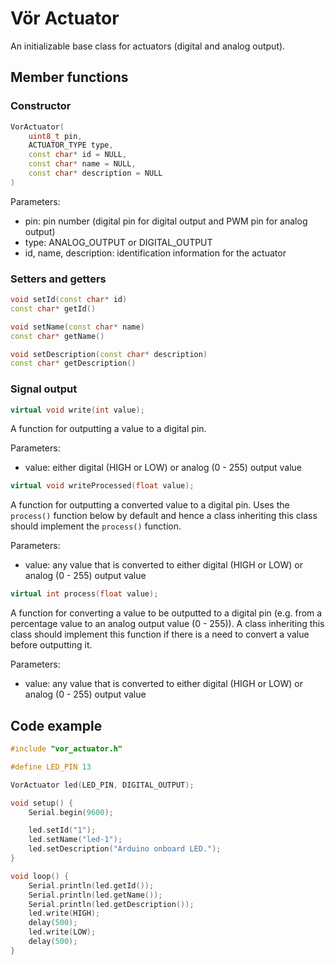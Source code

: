 # Vör Actuator

An initializable base class for actuators (digital and analog output).

## Member functions

### Constructor

```cpp
VorActuator(
    uint8_t pin,
    ACTUATOR_TYPE type,
    const char* id = NULL,
    const char* name = NULL,
    const char* description = NULL
)
```

Parameters:
- pin: pin number (digital pin for digital output and PWM pin for analog output)
- type: ANALOG_OUTPUT or DIGITAL_OUTPUT
- id, name, description: identification information for the actuator

### Setters and getters

```cpp
void setId(const char* id)
const char* getId()
```

```cpp
void setName(const char* name)
const char* getName()
```

```cpp
void setDescription(const char* description)
const char* getDescription()
```

### Signal output

```cpp
virtual void write(int value);
```

A function for outputting a value to a digital pin.

Parameters:
- value: either digital (HIGH or LOW) or analog (0 - 255) output value

```cpp
virtual void writeProcessed(float value);
```

A function for outputting a converted value to a digital pin. Uses the ```process()``` function below by default and hence a class inheriting this class should implement the ```process()``` function.

Parameters:
- value: any value that is converted to either digital (HIGH or LOW) or analog (0 - 255) output value

```cpp
virtual int process(float value);
```

A function for converting a value to be outputted to a digital pin (e.g. from a percentage value to an analog output value (0 - 255)). A class inheriting this class should implement this function if there is a need to convert a value before outputting it.

Parameters:
- value: any value that is converted to either digital (HIGH or LOW) or analog (0 - 255) output value

## Code example

```cpp
#include "vor_actuator.h"

#define LED_PIN 13

VorActuator led(LED_PIN, DIGITAL_OUTPUT);

void setup() {
    Serial.begin(9600);

    led.setId("1");
    led.setName("led-1");
    led.setDescription("Arduino onboard LED.");
}

void loop() {
    Serial.println(led.getId());
    Serial.println(led.getName());
    Serial.println(led.getDescription());
    led.write(HIGH);
    delay(500);
    led.write(LOW);
    delay(500);
}
```
